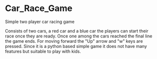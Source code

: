 # Car_Race_Game
Simple two player car racing game

Consists of two cars, a red car and a blue car the players can start their race once they are ready.
Once one among the cars reached the final line the game ends.
For moving forward the "Up" arrow and "w" keys are pressed.
Since it is a python based simple game it does not have many features but suitable to play with kids.
